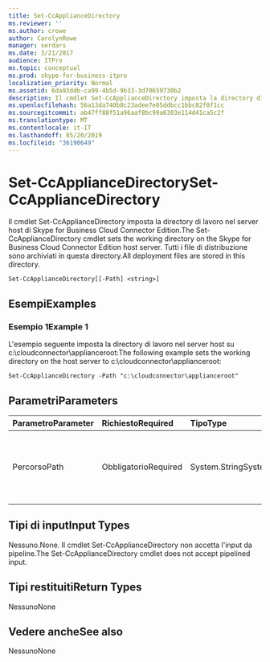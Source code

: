 ```yaml
---
title: Set-CcApplianceDirectory
ms.reviewer: ''
ms.author: crowe
author: CarolynRowe
manager: serdars
ms.date: 3/21/2017
audience: ITPro
ms.topic: conceptual
ms.prod: skype-for-business-itpro
localization_priority: Normal
ms.assetid: 6da93ddb-ca99-4b5d-9b33-3d70659730b2
description: Il cmdlet Set-CcApplianceDirectory imposta la directory di lavoro nel server host di Skype for Business Cloud Connector Edition. Tutti i file di distribuzione sono archiviati in questa directory.
ms.openlocfilehash: 56a13da740b0c23adee7e05ddbcc1bbc82f0f1cc
ms.sourcegitcommit: ab47ff88f51a96aaf8bc99a6303e114d41ca5c2f
ms.translationtype: MT
ms.contentlocale: it-IT
ms.lasthandoff: 05/20/2019
ms.locfileid: "36190649"
---
```

# <a name="set-ccappliancedirectory"></a><span data-ttu-id="ab4d1-104">Set-CcApplianceDirectory</span><span class="sxs-lookup"><span data-stu-id="ab4d1-104">Set-CcApplianceDirectory</span></span>
 
<span data-ttu-id="ab4d1-105">Il cmdlet Set-CcApplianceDirectory imposta la directory di lavoro nel server host di Skype for Business Cloud Connector Edition.</span><span class="sxs-lookup"><span data-stu-id="ab4d1-105">The Set-CcApplianceDirectory cmdlet sets the working directory on the Skype for Business Cloud Connector Edition host server.</span></span> <span data-ttu-id="ab4d1-106">Tutti i file di distribuzione sono archiviati in questa directory.</span><span class="sxs-lookup"><span data-stu-id="ab4d1-106">All deployment files are stored in this directory.</span></span>
  
```
Set-CcApplianceDirectory[[-Path] <string>]
```

## <a name="examples"></a><span data-ttu-id="ab4d1-107">Esempi</span><span class="sxs-lookup"><span data-stu-id="ab4d1-107">Examples</span></span>
<span data-ttu-id="ab4d1-108"><a name="Examples"> </a></span><span class="sxs-lookup"><span data-stu-id="ab4d1-108"></span></span>

### <a name="example-1"></a><span data-ttu-id="ab4d1-109">Esempio 1</span><span class="sxs-lookup"><span data-stu-id="ab4d1-109">Example 1</span></span>

<span data-ttu-id="ab4d1-110">L'esempio seguente imposta la directory di lavoro nel server host su c:\cloudconnector\applianceroot:</span><span class="sxs-lookup"><span data-stu-id="ab4d1-110">The following example sets the working directory on the host server to c:\cloudconnector\applianceroot:</span></span>
  
```
Set-CcApplianceDirectory -Path "c:\cloudconnector\applianceroot"
```

## <a name="parameters"></a><span data-ttu-id="ab4d1-111">Parametri</span><span class="sxs-lookup"><span data-stu-id="ab4d1-111">Parameters</span></span>
<span data-ttu-id="ab4d1-112"><a name="Examples"> </a></span><span class="sxs-lookup"><span data-stu-id="ab4d1-112"></span></span>

|<span data-ttu-id="ab4d1-113">**Parametro**</span><span class="sxs-lookup"><span data-stu-id="ab4d1-113">**Parameter**</span></span>|<span data-ttu-id="ab4d1-114">**Richiesto**</span><span class="sxs-lookup"><span data-stu-id="ab4d1-114">**Required**</span></span>|<span data-ttu-id="ab4d1-115">**Tipo**</span><span class="sxs-lookup"><span data-stu-id="ab4d1-115">**Type**</span></span>|<span data-ttu-id="ab4d1-116">**Descrizione**</span><span class="sxs-lookup"><span data-stu-id="ab4d1-116">**Description**</span></span>|
|:-----|:-----|:-----|:-----|
| <span data-ttu-id="ab4d1-117">Percorso</span><span class="sxs-lookup"><span data-stu-id="ab4d1-117">Path</span></span> <br/> | <span data-ttu-id="ab4d1-118">Obbligatorio</span><span class="sxs-lookup"><span data-stu-id="ab4d1-118">Required</span></span> <br/> |<span data-ttu-id="ab4d1-119">System.String</span><span class="sxs-lookup"><span data-stu-id="ab4d1-119">System.String</span></span>  <br/> | <span data-ttu-id="ab4d1-120">Specifica il percorso in cui sono archiviati tutti i file di distribuzione.</span><span class="sxs-lookup"><span data-stu-id="ab4d1-120">Specifies the path where all deployment files are stored.</span></span> <br/> |
   
## <a name="input-types"></a><span data-ttu-id="ab4d1-121">Tipi di input</span><span class="sxs-lookup"><span data-stu-id="ab4d1-121">Input Types</span></span>
<span data-ttu-id="ab4d1-122"><a name="InputTypes"> </a></span><span class="sxs-lookup"><span data-stu-id="ab4d1-122"></span></span>

<span data-ttu-id="ab4d1-123">Nessuno.</span><span class="sxs-lookup"><span data-stu-id="ab4d1-123">None.</span></span> <span data-ttu-id="ab4d1-124">Il cmdlet Set-CcApplianceDirectory non accetta l'input da pipeline.</span><span class="sxs-lookup"><span data-stu-id="ab4d1-124">The Set-CcApplianceDirectory cmdlet does not accept pipelined input.</span></span>
  
## <a name="return-types"></a><span data-ttu-id="ab4d1-125">Tipi restituiti</span><span class="sxs-lookup"><span data-stu-id="ab4d1-125">Return Types</span></span>
<span data-ttu-id="ab4d1-126"><a name="ReturnTypes"> </a></span><span class="sxs-lookup"><span data-stu-id="ab4d1-126"></span></span>

<span data-ttu-id="ab4d1-127">Nessuno</span><span class="sxs-lookup"><span data-stu-id="ab4d1-127">None</span></span>
  
## <a name="see-also"></a><span data-ttu-id="ab4d1-128">Vedere anche</span><span class="sxs-lookup"><span data-stu-id="ab4d1-128">See also</span></span>
<span data-ttu-id="ab4d1-129"><a name="ReturnTypes"> </a></span><span class="sxs-lookup"><span data-stu-id="ab4d1-129"></span></span>

<span data-ttu-id="ab4d1-130">Nessuno</span><span class="sxs-lookup"><span data-stu-id="ab4d1-130">None</span></span>
  

